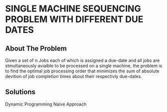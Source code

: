 # SINGLE MACHINE SEQUENCING PROBLEM WITH DIFFERENT DUE DATES
## About The Problem 
Given a set of n Jobs each of which is assigned a due-date and all jobs are stmultaneously
avialble to be processed on a single machine, the problem is to find the optimal job processing order
that minimizes the sum of absolute devition of job completion times about their respectivly due-dates.

## Solutions 
Dynamic Programming
Naive Approach
